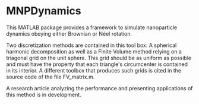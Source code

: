 # MNPDynamics

This MATLAB package provides a framework to simulate nanoparticle dynamics obeying either Brownian or Néel rotation.

Two discretization methods are contained in this tool box: A spherical harmonic decomposition as well as a Finite Volume method relying on a triagonal grid on the unit sphere. This grid should be as uniform as possible and must have the property that each triangle's circumcenter is contained in its interior. A different toolbox that produces such grids is cited in the source code of the file FV_matrix.m.

A research article analyzing the performance and presenting applications of this method is in development.

